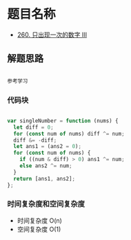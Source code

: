 # 题目名称

- [260. 只出现一次的数字 III](https://leetcode-cn.com/problems/single-number-iii/)

## 解题思路

```javascript

参考学习

```

### 代码块

```javascript

var singleNumber = function (nums) {
  let diff = 0;
  for (const num of nums) diff ^= num;
  diff &= -diff;
  let ans1 = (ans2 = 0);
  for (const num of nums) {
    if ((num & diff) > 0) ans1 ^= num;
    else ans2 ^= num;
  }
  return [ans1, ans2];
};

```

### 时间复杂度和空间复杂度

- 时间复杂度 O(n)
- 空间复杂度 O(1)
